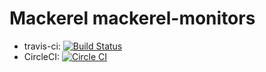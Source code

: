 # Mackerel mackerel-monitors

- travis-ci: [![Build Status](https://travis-ci.org/stanaka/mackerel-monitors.svg?branch=master)](https://travis-ci.org/stanaka/mackerel-monitors)
- CircleCI: [![Circle CI](https://circleci.com/gh/stanaka/mackerel-monitors.svg?style=svg)](https://circleci.com/gh/stanaka/mackerel-monitors)
